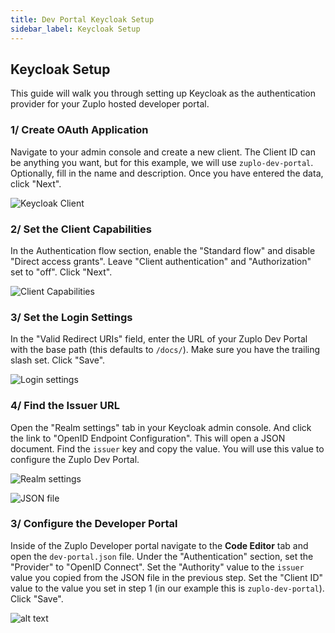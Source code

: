 ```yaml
---
title: Dev Portal Keycloak Setup
sidebar_label: Keycloak Setup
---
```


## Keycloak Setup

This guide will walk you through setting up Keycloak as the authentication
provider for your Zuplo hosted developer portal.

### 1/ Create OAuth Application

Navigate to your admin console and create a new client. The Client ID can be
anything you want, but for this example, we will use `zuplo-dev-portal`.
Optionally, fill in the name and description. Once you have entered the data,
click "Next".

![Keycloak Client](../../public/media/dev-portal-keycloak-auth/image.png)

### 2/ Set the Client Capabilities

In the Authentication flow section, enable the "Standard flow" and disable
"Direct access grants". Leave "Client authentication" and "Authorization" set to
"off". Click "Next".

![Client Capabilities](../../public/media/dev-portal-keycloak-auth/image-1.png)

### 3/ Set the Login Settings

In the "Valid Redirect URIs" field, enter the URL of your Zuplo Dev Portal with
the base path (this defaults to `/docs/`). Make sure you have the trailing slash
set. Click "Save".

![Login settings](../../public/media/dev-portal-keycloak-auth/image-3.png)

### 4/ Find the Issuer URL

Open the "Realm settings" tab in your Keycloak admin console. And click the link
to "OpenID Endpoint Configuration". This will open a JSON document. Find the
`issuer` key and copy the value. You will use this value to configure the Zuplo
Dev Portal.

![Realm settings](../../public/media/dev-portal-keycloak-auth/image-4.png)

![JSON file](../../public/media/dev-portal-keycloak-auth/image-5.png)

### 3/ Configure the Developer Portal

Inside of the Zuplo Developer portal navigate to the <CodeEditorTabIcon />
**Code Editor** tab and open the `dev-portal.json` file. Under the
"Authentication" section, set the "Provider" to "OpenID Connect". Set the
"Authority" value to the `issuer` value you copied from the JSON file in the
previous step. Set the "Client ID" value to the value you set in step 1 (in our
example this is `zuplo-dev-portal`). Click "Save".

![alt text](../../public/media/dev-portal-keycloak-auth/image-6.png)
